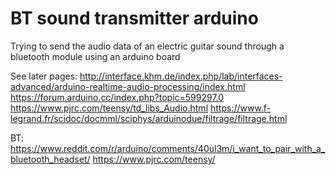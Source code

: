 # BT sound transmitter arduino
Trying to send the audio data of an electric guitar sound through a bluetooth module using an arduino board



See later pages:
http://interface.khm.de/index.php/lab/interfaces-advanced/arduino-realtime-audio-processing/index.html
https://forum.arduino.cc/index.php?topic=599297.0
https://www.pjrc.com/teensy/td_libs_Audio.html
https://www.f-legrand.fr/scidoc/docmml/sciphys/arduinodue/filtrage/filtrage.html


  BT:
  https://www.reddit.com/r/arduino/comments/40ul3m/i_want_to_pair_with_a_bluetooth_headset/
  https://www.pjrc.com/teensy/
